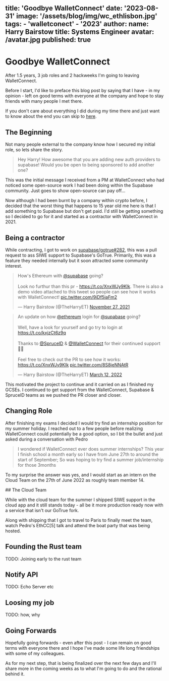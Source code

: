 title: 'Goodbye WalletConnect'
date: '2023-08-31'
image: '/assets/blog/img/wc_ethlisbon.jpg'
tags:
    - 'walletconect'
    - '2023'
author:
    name: Harry Bairstow
    title: Systems Engineer
    avatar: /avatar.jpg
published: true
---
# Goodbye WalletConnect

After 1.5 years, 3 job roles and 2 hackweeks I'm going to leaving WalletConnect.

Before I start, I'd like to preface this blog post by saying that I have - in my opinion - left on good terms with everyone at the company and hope to stay friends with many people I met there.

If you don't care about everything I did during my time there and just want to know about the end you can skip to [here](#the-end).

## The Beginning

Not many people external to the company know how I secured my initial role, so lets share the story.

> Hey Harry! How awesome that you are adding new auth providers to supabase!
> Would you be open to being sponsored to add another one?

This was the initial message I received from a PM at WalletConnect who had noticed some open-source work I had been doing within the Supabase community. Just goes to show open-source can pay off...

Now although I had been burnt by a company within crypto before, I decided that the worst thing that happens to 15 year old me here is that I add something to Supabase but don't get paid. I'd still be getting something so I decided to go for it and started as a contractor with WalletConnect in 2021.

## Being a contractor

While contracting, I got to work on [supabase/gotrue#282](https://github.com/supabase/gotrue/pull/282), this was a pull request to ass SIWE support to Supabase's GoTrue. Primarily, this was a feature they needed internally but it soon attracted some community interest.

<div class="hidden md:flex md:flex-row md:space-x-4">
    <!-- This sucks.  it will be replaced soon :) -->
    <blockquote class="twitter-tweet" data-dnt="true"><p lang="en" dir="ltr">How&#39;s Ethereum with <a href="https://twitter.com/supabase?ref_src=twsrc%5Etfw">@supabase</a> going?<br><br>Look no furthur than this pr - <a href="https://t.co/XnxWJy9KIk">https://t.co/XnxWJy9KIk</a>. There is also a demo video attached to this tweet so people can see how it works with WalletConnect! <a href="https://t.co/9iDf5iaFm2">pic.twitter.com/9iDf5iaFm2</a></p>&mdash; Harry Bairstow (@TheHarryET) <a href="https://twitter.com/TheHarryET/status/1464678182372655110?ref_src=twsrc%5Etfw">November 27, 2021</a></blockquote> <script async src="https://platform.twitter.com/widgets.js" charset="utf-8"></script>
    <blockquote class="twitter-tweet" data-dnt="true"><p lang="en" dir="ltr">An update on how <a href="https://twitter.com/ethereum?ref_src=twsrc%5Etfw">@ethereum</a> login for <a href="https://twitter.com/supabase?ref_src=twsrc%5Etfw">@supabase</a> going?<br><br>Well, have a look for yourself and go try to login at <a href="https://t.co/kxjzCt6z9q">https://t.co/kxjzCt6z9q</a><br><br>Thanks to <a href="https://twitter.com/SpruceID?ref_src=twsrc%5Etfw">@SpruceID</a> &amp; <a href="https://twitter.com/WalletConnect?ref_src=twsrc%5Etfw">@WalletConnect</a> for their continued support 🥳🎉<br><br>Feel free to check out the PR to see how it works: <a href="https://t.co/XnxWJy9KIk">https://t.co/XnxWJy9KIk</a> <a href="https://t.co/8S8jeNNAtR">pic.twitter.com/8S8jeNNAtR</a></p>&mdash; Harry Bairstow (@TheHarryET) <a href="https://twitter.com/TheHarryET/status/1502593037783941126?ref_src=twsrc%5Etfw">March 12, 2022</a></blockquote> <script async src="https://platform.twitter.com/widgets.js" charset="utf-8"></script>
</div>

This motivated the project to continue and it carried on as I finished my GCSEs. I continued to get support from the WalletConnect, Supabase & SpruceID teams as we pushed the PR closer and closer.

## Changing Role

After finishing my exams I decided I would try find an internship position for my summer holiday. I reached out to a few people before realizing WalletConnect could potentially be a good option, so I bit the bullet and just asked during a conversation with Pedro

> I wondered if WalletConnect ever does summer internships? This year I finish school a month early so I have from June 27th to around the start of September; So was hoping to try find a summer job/internship for those 3months

To my surprise the answer was yes, and I would start as an intern on the Cloud Team on the 27th of June 2022 as roughly team member 14.

## The Cloud Team

While with the cloud team for the summer I shipped SIWE support in the cloud app and it still stands today - all be it more production ready now with a service that isn't our GoTrue fork.

Along with shipping that I got to travel to Paris to finally meet the team, watch Pedro's EthCC[5] talk and attend the boat party that was being hosted.

## Founding the Rust team

TODO: Joining early to the rust team

## Notify API

TODO: Echo Server etc

## Loosing my job

TODO: how, why

## Going Forwards

Hopefully going forwards - even after this post - I can remain on good terms with everyone there and I hope I've made some life long friendships with some of my colleagues.

As for my next step, that is being finalized over the next few days and I'll share more in the coming weeks as to what I'm going to do and the rational behind it.
